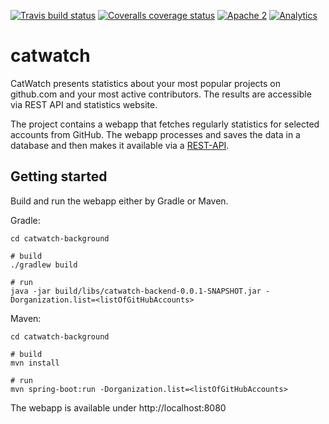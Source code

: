 [![Travis build status](https://travis-ci.org/zalando/catwatch.svg)](https://travis-ci.org/zalando/catwatch)
[![Coveralls coverage status](https://img.shields.io/coveralls/zalando/catwatch.svg)](https://coveralls.io/r/zalando/catwatch)
[![Apache 2](http://img.shields.io/badge/license-Apache%202-blue.svg)](http://www.apache.org/licenses/LICENSE-2.0)
[![Analytics](https://ga-beacon.appspot.com/UA-65266986-1/zalando/catwatch)](https://github.com/zalando/catwatch)

# catwatch

CatWatch presents statistics about your most popular projects on github.com and your most active contributors. The results are accessible via REST API and statistics website.

The project contains a webapp that fetches regularly statistics for selected accounts from GitHub.
The webapp processes and saves the data in a database and then makes it available via a [REST-API](zalando.github.io/catwatch/).

## Getting started

Build and run the webapp either by Gradle or Maven.

Gradle:

    cd catwatch-background
    
    # build
    ./gradlew build
    
    # run
    java -jar build/libs/catwatch-backend-0.0.1-SNAPSHOT.jar -Dorganization.list=<listOfGitHubAccounts>


Maven:

    cd catwatch-background

    # build
    mvn install
    
    # run
    mvn spring-boot:run -Dorganization.list=<listOfGitHubAccounts>


The webapp is available under http://localhost:8080
